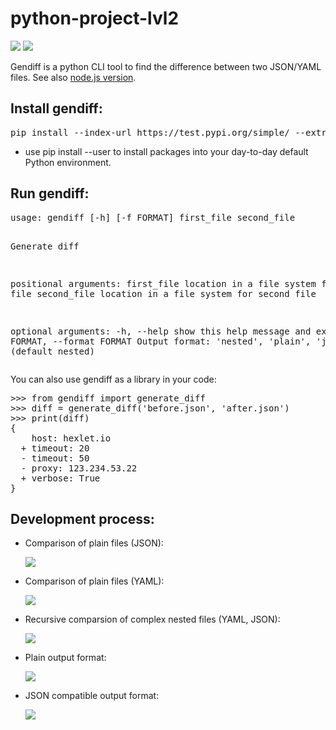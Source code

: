 <h1>python-project-lvl2</h1>
<div>
<p><a href="https://codeclimate.com/github/sdemikhov/python-project-lvl2/maintainability"><img src="https://api.codeclimate.com/v1/badges/2112654519a56e92571a/maintainability" /></a>
<a href="https://travis-ci.org/sdemikhov/python-project-lvl2"><img src="https://travis-ci.org/sdemikhov/python-project-lvl2.svg?branch=master" /></a></p>
<p>Gendiff is a python CLI tool to find the difference between two JSON/YAML files. See also <a href="https://github.com/sdemikhov/python-project-lvl2">node.js version</a>.</p>
<h2>Install gendiff:</h2>
<pre>pip install --index-url https://test.pypi.org/simple/ --extra-index-url https://pypi.python.org/pypi/ sdemikhov-gendiff</pre>
<ul><li>use pip install --user to install packages into your day-to-day default Python environment.</li></ul>
<h2>Run gendiff:</h2>
<pre>usage: gendiff [-h] [-f FORMAT] first_file second_file

Generate diff

positional arguments:
  first_file            location in a file system for first file
  second_file           location in a file system for second file

optional arguments:
  -h, --help            show this help message and exit
  -f FORMAT, --format FORMAT
                        Output format: 'nested', 'plain', 'json' (default
                        nested)
</pre>
<p>You can also use gendiff as a library in your code:</p>
<pre>>>> from gendiff import generate_diff
>>> diff = generate_diff('before.json', 'after.json')
>>> print(diff)
{
    host: hexlet.io
  + timeout: 20
  - timeout: 50
  - proxy: 123.234.53.22
  + verbose: True
}</pre>
<h2>Development process:</h2>
<ul>
  <li>
    <p>Comparison of plain files (JSON):</p>
    <p><a href="https://asciinema.org/a/V2F2qBXuXhSvMpjR6giEdyRJW" target="_blank"><img src="https://asciinema.org/a/V2F2qBXuXhSvMpjR6giEdyRJW.svg" /></a></p>
  </li>
  <li>
    <p>Comparison of plain files (YAML):</p>
    <p><a href="https://asciinema.org/a/f96PUYIT3vzzQdgIwT6OcqlHR" target="_blank"><img src="https://asciinema.org/a/f96PUYIT3vzzQdgIwT6OcqlHR.svg" /></a></p>
  </li>
   <li>
    <p>Recursive comparsion of complex nested files (YAML, JSON):</p>
    <p><a href="https://asciinema.org/a/NHZoftKjlnyPKrlitPAd2cvHO" target="_blank"><img src="https://asciinema.org/a/NHZoftKjlnyPKrlitPAd2cvHO.svg" /></a></p>
  </li>
   <li>
    <p>Plain output format:</p>
    <p><a href="https://asciinema.org/a/ZZ73v5fi1puM8RzWI15lx8NSg" target="_blank"><img src="https://asciinema.org/a/ZZ73v5fi1puM8RzWI15lx8NSg.svg" /></a></p>
  </li>
   <li>
    <p>JSON compatible output format:</p>
    <p><a href="https://asciinema.org/a/mCh0r0IPX0KHNd26c4rzSqhrV" target="_blank"><img src="https://asciinema.org/a/mCh0r0IPX0KHNd26c4rzSqhrV.svg" /></a></p>
  </li>
</ul>
</div>
